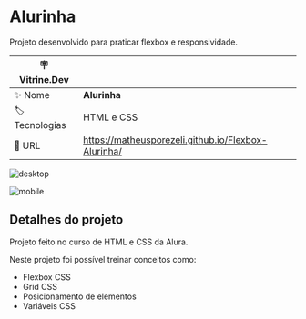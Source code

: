 # Alurinha

Projeto desenvolvido para praticar flexbox e responsividade.

| :placard: Vitrine.Dev |     |
| -------------  | --- |
| :sparkles: Nome        | **Alurinha**
| :label: Tecnologias | HTML e CSS
| :rocket: URL         | https://matheusporezeli.github.io/Flexbox-Alurinha/

<!-- Inserir imagem com a #vitrinedev ao final do link -->


![desktop](https://user-images.githubusercontent.com/112051389/201523830-4d1e70cd-7b82-4411-952e-d9403646d575.gif)

![mobile](https://user-images.githubusercontent.com/112051389/201523897-007e7a8b-ec34-4a60-829c-fe1af3d293d2.gif)


## Detalhes do projeto

Projeto feito no curso de HTML e CSS da Alura.

Neste projeto foi possível treinar conceitos como:

- Flexbox CSS
- Grid CSS
- Posicionamento de elementos
- Variáveis CSS
